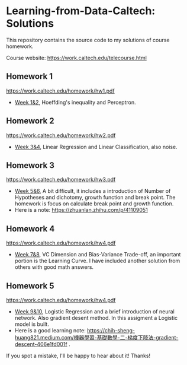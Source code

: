 # **Learning-from-Data-Caltech: Solutions**

This repository contains the source code to my solutions of course homework. 

Course website: https://work.caltech.edu/telecourse.html

## Homework 1

https://work.caltech.edu/homework/hw1.pdf

- [Week 1&2](/HW1/), Hoeffding's inequality and Perceptron.

## Homework 2

https://work.caltech.edu/homework/hw2.pdf

- [Week 3&4](/HW2/), Linear Regression and Linear Classification, also noise.

## Homework 3

https://work.caltech.edu/homework/hw3.pdf

- [Week 5&6](/HW3/), A bit difficult, it includes a introduction of Number of Hypotheses and dichotomy, growth function and break point. The homework is focus on calculate break point and growth function.
- Here is a note: https://zhuanlan.zhihu.com/p/41109051

## Homework 4

https://work.caltech.edu/homework/hw4.pdf

- [Week 7&8](/HW4/), VC Dimension and Bias-Variance Trade-off, an important portion is the Learning Curve. I have included another solution from others with good math answers.

## Homework 5

https://work.caltech.edu/homework/hw4.pdf

- [Week 9&10](/HW5/), Logistic Regression and a brief introduction of neural network. Also gradient desent method. In this assigment a Logistic model is built.
- Here is a good learning note: https://chih-sheng-huang821.medium.com/機器學習-基礎數學-二-梯度下降法-gradient-descent-406e1fd001f .


If you spot a mistake, I'll be happy to hear about it! Thanks!
